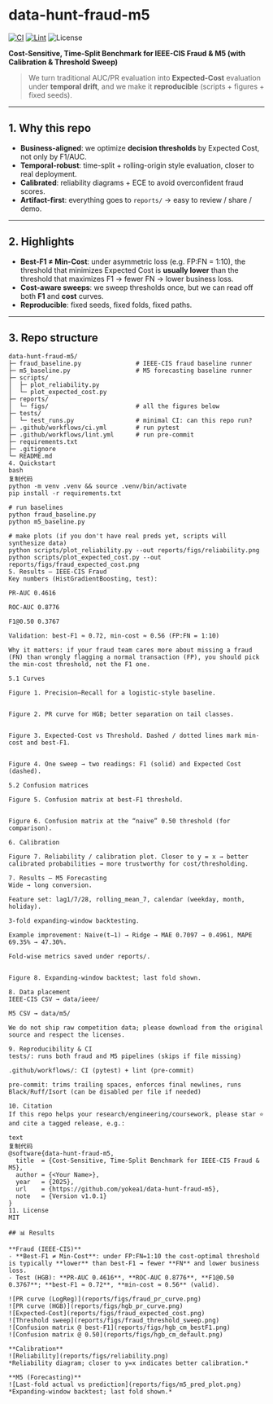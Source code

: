 # data-hunt-fraud-m5
[![CI](https://github.com/yokea1/data-hunt-fraud-m5/actions/workflows/ci.yml/badge.svg)](https://github.com/yokea1/data-hunt-fraud-m5/actions)
[![Lint](https://github.com/yokea1/data-hunt-fraud-m5/actions/workflows/lint.yml/badge.svg)](https://github.com/yokea1/data-hunt-fraud-m5/actions)
![License](https://img.shields.io/badge/license-MIT-informational)

**Cost-Sensitive, Time-Split Benchmark for IEEE-CIS Fraud & M5 (with Calibration & Threshold Sweep)**

> We turn traditional AUC/PR evaluation into **Expected-Cost** evaluation under **temporal drift**, and we make it **reproducible** (scripts + figures + fixed seeds).

---

## 1. Why this repo
- **Business-aligned**: we optimize **decision thresholds** by Expected Cost, not only by F1/AUC.
- **Temporal-robust**: time-split + rolling-origin style evaluation, closer to real deployment.
- **Calibrated**: reliability diagrams + ECE to avoid overconfident fraud scores.
- **Artifact-first**: everything goes to `reports/` → easy to review / share / demo.

---

## 2. Highlights
- **Best-F1 ≠ Min-Cost**: under asymmetric loss (e.g. FP:FN = 1:10), the threshold that minimizes Expected Cost is **usually lower** than the threshold that maximizes F1 → fewer FN → lower business loss.
- **Cost-aware sweeps**: we sweep thresholds once, but we can read off both **F1** and **cost** curves.
- **Reproducible**: fixed seeds, fixed folds, fixed paths.

---

## 3. Repo structure
```text
data-hunt-fraud-m5/
├─ fraud_baseline.py               # IEEE-CIS fraud baseline runner
├─ m5_baseline.py                  # M5 forecasting baseline runner
├─ scripts/
│  ├─ plot_reliability.py
│  └─ plot_expected_cost.py
├─ reports/
│  └─ figs/                        # all the figures below
├─ tests/
│  └─ test_runs.py                 # minimal CI: can this repo run?
├─ .github/workflows/ci.yml        # run pytest
├─ .github/workflows/lint.yml      # run pre-commit
├─ requirements.txt
├─ .gitignore
└─ README.md
4. Quickstart
bash
复制代码
python -m venv .venv && source .venv/bin/activate
pip install -r requirements.txt

# run baselines
python fraud_baseline.py
python m5_baseline.py

# make plots (if you don't have real preds yet, scripts will synthesize data)
python scripts/plot_reliability.py --out reports/figs/reliability.png
python scripts/plot_expected_cost.py --out reports/figs/fraud_expected_cost.png
5. Results — IEEE-CIS Fraud
Key numbers (HistGradientBoosting, test):

PR-AUC 0.4616

ROC-AUC 0.8776

F1@0.50 0.3767

Validation: best-F1 ≈ 0.72, min-cost ≈ 0.56 (FP:FN = 1:10)

Why it matters: if your fraud team cares more about missing a fraud (FN) than wrongly flagging a normal transaction (FP), you should pick the min-cost threshold, not the F1 one.

5.1 Curves

Figure 1. Precision–Recall for a logistic-style baseline.


Figure 2. PR curve for HGB; better separation on tail classes.


Figure 3. Expected-Cost vs Threshold. Dashed / dotted lines mark min-cost and best-F1.


Figure 4. One sweep → two readings: F1 (solid) and Expected Cost (dashed).

5.2 Confusion matrices

Figure 5. Confusion matrix at best-F1 threshold.


Figure 6. Confusion matrix at the “naive” 0.50 threshold (for comparison).

6. Calibration

Figure 7. Reliability / calibration plot. Closer to y = x → better calibrated probabilities → more trustworthy for cost/thresholding.

7. Results — M5 Forecasting
Wide → long conversion.

Feature set: lag1/7/28, rolling_mean_7, calendar (weekday, month, holiday).

3-fold expanding-window backtesting.

Example improvement: Naive(t−1) → Ridge → MAE 0.7097 → 0.4961, MAPE 69.35% → 47.30%.

Fold-wise metrics saved under reports/.


Figure 8. Expanding-window backtest; last fold shown.

8. Data placement
IEEE-CIS CSV → data/ieee/

M5 CSV → data/m5/

We do not ship raw competition data; please download from the original source and respect the licenses.

9. Reproducibility & CI
tests/: runs both fraud and M5 pipelines (skips if file missing)

.github/workflows/: CI (pytest) + lint (pre-commit)

pre-commit: trims trailing spaces, enforces final newlines, runs Black/Ruff/Isort (can be disabled per file if needed)

10. Citation
If this repo helps your research/engineering/coursework, please star ⭐ and cite a tagged release, e.g.:

text
复制代码
@software{data-hunt-fraud-m5,
  title  = {Cost-Sensitive, Time-Split Benchmark for IEEE-CIS Fraud & M5},
  author = {<Your Name>},
  year   = {2025},
  url    = {https://github.com/yokea1/data-hunt-fraud-m5},
  note   = {Version v1.0.1}
}
11. License
MIT

## 📊 Results

**Fraud (IEEE-CIS)**
- **Best-F1 ≠ Min-Cost**: under FP:FN=1:10 the cost-optimal threshold is typically **lower** than best-F1 → fewer **FN** and lower business loss.
- Test (HGB): **PR-AUC 0.4616**, **ROC-AUC 0.8776**, **F1@0.50 0.3767**; **best-F1 ≈ 0.72**, **min-cost ≈ 0.56** (valid).

![PR curve (LogReg)](reports/figs/fraud_pr_curve.png)
![PR curve (HGB)](reports/figs/hgb_pr_curve.png)
![Expected-Cost](reports/figs/fraud_expected_cost.png)
![Threshold sweep](reports/figs/fraud_threshold_sweep.png)
![Confusion matrix @ best-F1](reports/figs/hgb_cm_bestF1.png)
![Confusion matrix @ 0.50](reports/figs/hgb_cm_default.png)

**Calibration**
![Reliability](reports/figs/reliability.png)
*Reliability diagram; closer to y=x indicates better calibration.*

**M5 (Forecasting)**
![Last-fold actual vs prediction](reports/figs/m5_pred_plot.png)
*Expanding-window backtest; last fold shown.*
